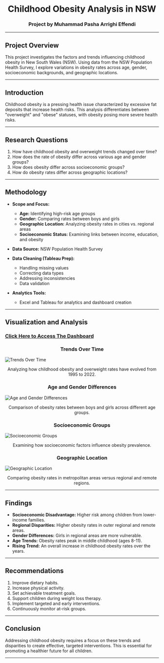 <div align="center">

# Childhood Obesity Analysis in NSW

### Project by Muhammad Pasha Arrighi Effendi
</div>

---

## Project Overview
This project investigates the factors and trends influencing childhood obesity in New South Wales (NSW). Using data from the NSW Population Health Survey, I explore variations in obesity rates across age, gender, socioeconomic backgrounds, and geographic locations.

---

## Introduction
Childhood obesity is a pressing health issue characterized by excessive fat deposits that increase health risks. This analysis differentiates between "overweight" and "obese" statuses, with obesity posing more severe health risks.

---

## Research Questions
1. How have childhood obesity and overweight trends changed over time?
2. How does the rate of obesity differ across various age and gender groups?
3. How does obesity differ across socioeconomic groups?
4. How do obesity rates differ across geographic locations?

---

## Methodology
- **Scope and Focus:**  
   - **Age:** Identifying high-risk age groups  
   - **Gender:** Comparing rates between boys and girls  
   - **Geographic Location:** Analyzing obesity rates in cities vs. regional areas  
   - **Socioeconomic Status:** Examining links between income, education, and obesity

- **Data Source:** NSW Population Health Survey  
- **Data Cleaning (Tableau Prep):**  
   - Handling missing values  
   - Correcting data types  
   - Addressing inconsistencies  
   - Data validation  

- **Analytics Tools:**  
   - Excel and Tableau for analytics and dashboard creation  

---

## Visualization and Analysis

### [Click Here to Access The Dashboard](https://public.tableau.com/views/AnalysisofChildhoodObesityinNSW/Dashboard1?:language=en-US&:sid=&:redirect=auth&:display_count=n&:origin=viz_share_link)

<div align="center">

### Trends Over Time

</div>

![Trends Over Time](Table11.png)
<div align="center">
Analyzing how childhood obesity and overweight rates have evolved from 1995 to 2022.
</div>

<div align="center">

### Age and Gender Differences

</div>

![Age and Gender Differences](Table10.png)

<div align="center">

Comparison of obesity rates between boys and girls across different age groups.

</div>

<div align="center">

### Socioeconomic Groups

</div>

![Socioeconomic Groups](Table12.png)

<div align="center">

Examining how socioeconomic factors influence obesity prevalence.

</div>

<div align="center">

### Geographic Location

</div>

![Geographic Location](Table12(2).png)

<div align="center">

Comparing obesity rates in metropolitan areas versus regional and remote regions.

</div>

---

## Findings
- **Socioeconomic Disadvantage:** Higher risk among children from lower-income families.
- **Regional Disparities:** Higher obesity rates in outer regional and remote areas.
- **Gender Differences:** Girls in regional areas are more vulnerable.
- **Age Trends:** Obesity rates peak in middle childhood (ages 8-11).
- **Rising Trend:** An overall increase in childhood obesity rates over the years.

---

## Recommendations
1. Improve dietary habits.
2. Increase physical activity.
3. Set achievable treatment goals.
4. Support children during weight loss therapy.
5. Implement targeted and early interventions.
6. Continuously monitor at-risk groups.

---

## Conclusion
Addressing childhood obesity requires a focus on these trends and disparities to create effective, targeted interventions. This is essential for promoting a healthier future for all children.

---

